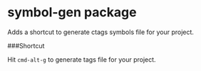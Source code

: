 # symbol-gen package

Adds a shortcut to generate ctags symbols file for your project.

###Shortcut

Hit `cmd-alt-g` to generate tags file for your project.
